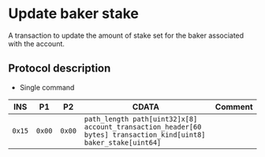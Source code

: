 # Update baker stake

A transaction to update the amount of stake set for the baker associated with the account.

## Protocol description

* Single command

INS | P1 | P2 | CDATA | Comment |
|----|--------|-----|-------------|----|
| `0x15` | `0x00` | `0x00` | `path_length path[uint32]x[8] account_transaction_header[60 bytes] transaction_kind[uint8] baker_stake[uint64]` | |
